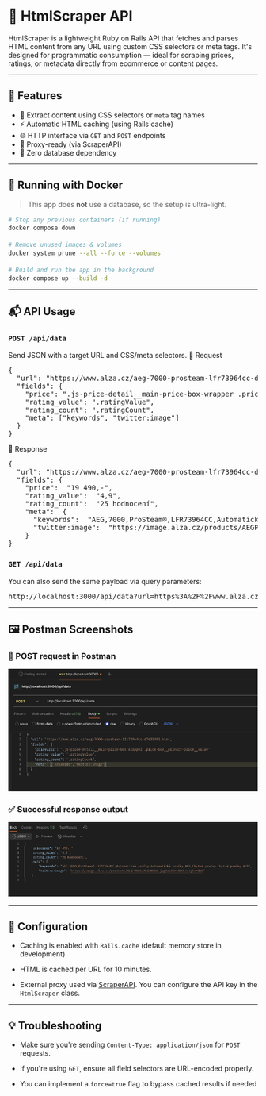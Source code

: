 
# 🧠 HtmlScraper API

HtmlScraper is a lightweight Ruby on Rails API that fetches and parses HTML content from any URL using custom CSS selectors or meta tags. It's designed for programmatic consumption — ideal for scraping prices, ratings, or metadata directly from ecommerce or content pages.

---

## 🚀 Features

- 🔎 Extract content using CSS selectors or `meta` tag names
- ⚡ Automatic HTML caching (using Rails cache)
- 🌐 HTTP interface via `GET` and `POST` endpoints
- 🔧 Proxy-ready (via ScraperAPI)
- 🔐 Zero database dependency

---

## 🐳 Running with Docker

> This app does **not** use a database, so the setup is ultra-light.

```bash
# Stop any previous containers (if running)
docker compose down

# Remove unused images & volumes
docker system prune --all --force --volumes

# Build and run the app in the background
docker compose up --build -d
```
---
## 📬 API Usage
### `POST /api/data`

Send JSON with a target URL and CSS/meta selectors.
🔸 Request
<pre>
{
  "url": "https://www.alza.cz/aeg-7000-prosteam-lfr73964cc-d7635493.htm",
  "fields": {
    "price": ".js-price-detail__main-price-box-wrapper .price-box__primary-price__value"
    "rating_value": ".ratingValue",
    "rating_count": ".ratingCount",
    "meta": ["keywords", "twitter:image"]
  }
}
</pre>
🔸 Response
<pre>
{
  "url": "https://www.alza.cz/aeg-7000-prosteam-lfr73964cc-d7635493.htm,
  "fields": {
    "price":  "19 490,-",
    "rating_value":  "4,9",
    "rating_count":  "25 hodnocení",
    "meta":  {
      "keywords":  "AEG,7000,ProSteam®,LFR73964CC,Automatické pračky,Automatické pračky AEG,Chytré pračky,Chytré pračky AEG",
      "twitter:image":  "https://image.alza.cz/products/AEGPR065/AEGPR065.jpg?width=360&height=360"
    }
}
</pre>
### `GET /api/data`
You can also send the same payload via query parameters:
<pre>
http://localhost:3000/api/data?url=https%3A%2F%2Fwww.alza.cz%2Faeg-7000-prosteam-lfr73964cc-d7635493.htm&fields[pricezzzz]=.js-price-detail__main-price-box-wrapper%20.price-box__primary-price__value&fields[rating_value]=.ratingValue&fields[rating_count]=.ratingCount&fields[meta][]=keywords&fields[meta][]=twitter:image
</pre>

---
## 🖼 Postman Screenshots
### 📮 POST request in Postman
![Postman POST request](screenshots/postman/post_request.png)
### ✅ Successful response output
![Successful response](screenshots/response/success_response.png)

---

## 🔐 Configuration
-   Caching is enabled with `Rails.cache` (default memory store in development).
    
-   HTML is cached per URL for 10 minutes.
    
-   External proxy used via [ScraperAPI](https://dashboard.scraperapi.com/home). You can configure the API key in the `HtmlScraper` class.

---
## 💡 Troubleshooting
-   Make sure you're sending `Content-Type: application/json` for `POST` requests.
    
-   If you're using `GET`, ensure all field selectors are URL-encoded properly.
    
-   You can implement a `force=true` flag to bypass cached results if needed
